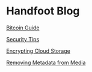 # Handfoot Blog

<!--![handfoot](/img/handfoot.jpeg)-->

[Bitcoin Guide](https://handfoot.github.io/bitcoinguide/)

[Security Tips](https://handfoot.github.io/securitytips/)

[Encrypting Cloud Storage](https://handfoot.github.io/encryptingcloudstorage/)

[Removing Metadata from Media](https://handfoot.github.io/metadata/)
